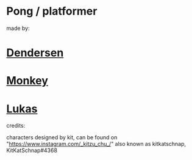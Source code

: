 # Pong / platformer

made by:

# [Dendersen](https://github.com/dendersen)

# [Monkey](https://github.com/Business-Monkey)

# [Lukas](https://github.com/ItsLukV)

credits:

characters designed by kit, can be found on "https://www.instagram.com/_kitzu_chu_/" also known as kitkatschnap, KitKatSchnap#4368
